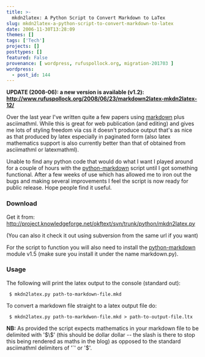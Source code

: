 ```yaml
---
title: >-
  mkdn2latex: A Python Script to Convert Markdown to LaTex
slug: mkdn2latex-a-python-script-to-convert-markdown-to-latex
date: 2006-11-30T13:28:09
themes: []
tags: ['Tech']
projects: []
posttypes: []
featured: False
provenance: [ wordpress, rufuspollock.org, migration-201703 ]
wordpress:
  - post_id: 144
---
```


**UPDATE (2008-06): a new version is available (v1.2): <http://www.rufuspollock.org/2008/06/23/markdown2latex-mkdn2latex-12/>**

Over the last year I've written quite a few papers using [markdown](http://www.daringfireball.net/markdown) plus asciimathml. While this is great for web publication (and editing) and gives me lots of styling freedom via css it doesn't produce output that's as nice as that produced by latex especially in paginated form (also latex mathematics support is also currently better than that of obtained from asciimathml or latexmathml).

Unable to find any python code that would do what I want I played around for a couple of hours with the [python-markdown](http://www.freewisdom.org/projects/python-markdown/) script until I got something functional. After a few weeks of use which has allowed me to iron out the bugs and making several improvements I feel the script is now ready for public release. Hope people find it useful.

### Download

Get it from: <http://project.knowledgeforge.net/okftext/svn/trunk/python/mkdn2latex.py>

(You can also it check it out using subversion from the same url if you want)

For the script to function you will also need to install the [python-markdown](http://www.freewisdom.org/projects/python-markdown/) module v1.5 (make sure you install it under the name markdown.py).

### Usage

The following will print the latex output to the console (standard out):

     $ mkdn2latex.py path-to-markdown-file.mkd

To convert a markdown file straight to a latex output file do:

     $ mkdn2latex.py path-to-markdwon-file.mkd > path-to-output-file.ltx

**NB:** As provided the script expects mathematics in your markdown file to be delimited with '$\$' (this should be dollar dollar -- the slash is there to stop this being rendered as maths in the blog) as opposed to the standard asciimathml delimiters of '`' or '$'.

